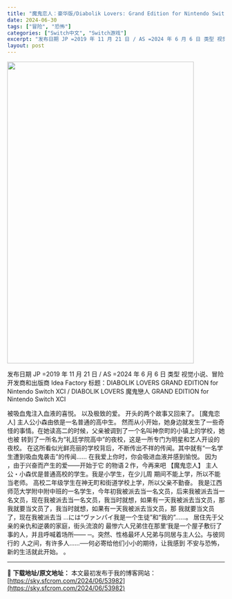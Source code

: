 ```yaml
---
title: "魔鬼恋人：豪华版/Diabolik Lovers: Grand Edition for Nintendo Switch NSP XCI亚洲中文 6.3G"
date: 2024-06-30
tags: ["冒险", "恐怖"]
categories: ["Switch中文", "Switch游戏"]
excerpt: "发布日期 JP =2019 年 11 月 21 日 / AS =2024 年 6 月 6 日 类型 视觉小说、冒险 开发商和出版商 Idea Factory 标题：DIABOLIK LOVERS GRAND EDITION for Nintendo Switch XCI / DIABOLIK LOV&hellip;"
layout: post
---
```


<img class="size-full wp-image-53983 aligncenter" src="https://sky.sfcrom.com/wp-content/uploads/2024/06/202406300022265.webp" alt="" width="432" height="698" />

发布日期 JP =2019 年 11 月 21 日 / AS =2024 年 6 月 6 日
类型	视觉小说、冒险
开发商和出版商 Idea Factory
标题：DIABOLIK LOVERS GRAND EDITION for Nintendo Switch XCI / DIABOLIK LOVERS 魔鬼戀人 GRAND EDITION for Nintendo Switch XCI

被吸血鬼注入血液的喜悦。
以及极致的爱。
开头的两个故事又回来了。
[魔鬼恋人]
主人公小森由依是一名普通的高中生。
然而从小开始，她身边就发生了一些奇怪的事情。在她读高二的时候，父亲被调到了一个名叫神奈町的小镇上的学校，她也被
转到了一所名为“礼廷学院高中”的夜校，这是一所专门为明星和艺人开设的夜校。
在这所看似光鲜亮丽的学校背后，不断传出不祥的传闻。其中就有“一名学生遭到吸血鬼袭击”的传闻……
在我爱上你时，你会吸进血液并感到愉悦。 因为
，由于兴奋而产生的爱――开始于它
的物语２作，今再来吧
【魔鬼恋人】
主人公・小森优是普通高校的学生。我是小学生，在少儿周
期间不能上学，所以不能当老师。 高校二年级学生在神无町和街道学校上学，所以父亲不勤奋。
我是江西师范大学附中附中班的一名学生，今年初我被派去当一名文员，后来我被派去当一名文员，现在我被派去当一名文员，我当时就想，如果有一天我被派去当文员，那我就要当文员了，我当时就想，如果有一天我被派去当文员，那
我就要当文员了，现在我被派去当 ...には“ヴァンパイ我是一个生徒”和“我的”……。 居住先于父亲的亲仇和逆袭的家庭，街头流浪的
最惨六人兄弟住在那里‘我是一个屋子敷衍了事的人，并且呼喊着场所—— ─。突然、性格最坏人兄弟与同居与主人公。与彼同行的
人之间，有许多人……──何必寄给他们小小的期待，让我感到
不安与恐怖，新的生活就此开始。 。

---
📖 **下载地址/原文地址：** 本文最初发布于我的博客网站：[https://sky.sfcrom.com/2024/06/53982](https://sky.sfcrom.com/2024/06/53982)
